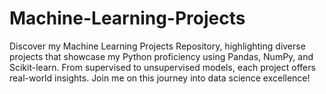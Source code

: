 # Machine-Learning-Projects
Discover my Machine Learning Projects Repository, highlighting diverse projects that showcase my Python proficiency using Pandas, NumPy, and Scikit-learn. From supervised to unsupervised models, each project offers real-world insights. Join me on this journey into data science excellence!
